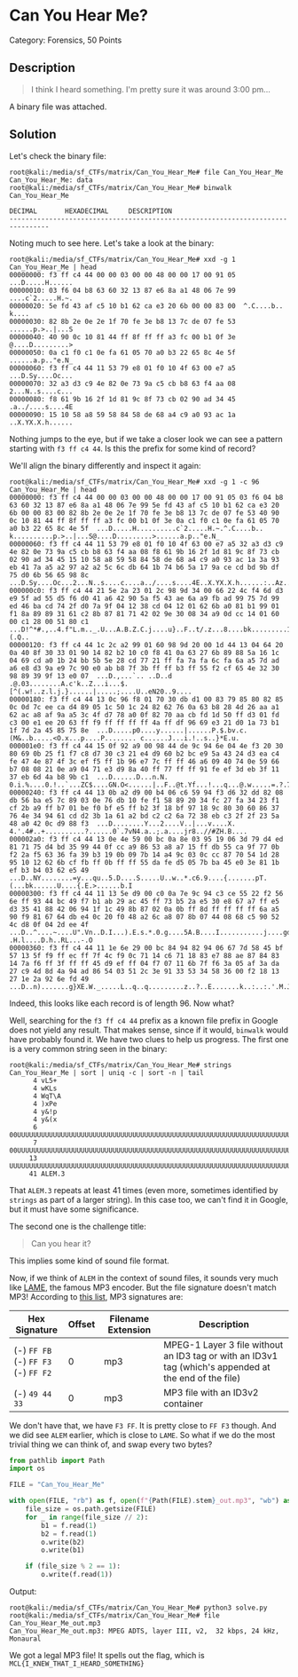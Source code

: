 # Can You Hear Me?
Category: Forensics, 50 Points

## Description

> I think I heard something. I'm pretty sure it was around 3:00 pm...

A binary file was attached.

## Solution

Let's check the binary file:

```console
root@kali:/media/sf_CTFs/matrix/Can_You_Hear_Me# file Can_You_Hear_Me
Can_You_Hear_Me: data
root@kali:/media/sf_CTFs/matrix/Can_You_Hear_Me# binwalk Can_You_Hear_Me

DECIMAL       HEXADECIMAL     DESCRIPTION
--------------------------------------------------------------------------------
```

Noting much to see here. Let's take a look at the binary:

```console
root@kali:/media/sf_CTFs/matrix/Can_You_Hear_Me# xxd -g 1 Can_You_Hear_Me | head
00000000: f3 ff c4 44 00 00 03 00 00 48 00 00 17 00 91 05  ...D.....H......
00000010: 03 f6 04 b8 63 60 32 13 87 e6 8a a1 48 06 7e 99  ....c`2.....H.~.
00000020: 5e fd 43 af c5 10 b1 62 ca e3 20 6b 00 00 83 00  ^.C....b.. k....
00000030: 82 8b 2e 0e 2e 1f 70 fe 3e b8 13 7c de 07 fe 53  ......p.>..|...S
00000040: 40 90 0c 10 81 44 ff 8f ff ff a3 fc 00 b1 0f 3e  @....D.........>
00000050: 0a c1 f0 c1 0e fa 61 05 70 a0 b3 22 65 8c 4e 5f  ......a.p.."e.N_
00000060: f3 ff c4 44 11 53 79 e8 01 f0 10 4f 63 00 e7 a5  ...D.Sy....Oc...
00000070: 32 a3 d3 c9 4e 82 0e 73 9a c5 cb b8 63 f4 aa 08  2...N..s....c...
00000080: f8 61 9b 16 2f 1d 81 9c 8f 73 cb 02 90 ad 34 45  .a../....s....4E
00000090: 15 10 58 a8 59 58 84 58 de 68 a4 c9 a0 93 ac 1a  ..X.YX.X.h......
```

Nothing jumps to the eye, but if we take a closer look we can see a pattern starting with `f3 ff c4 44`. Is this the prefix for some kind of record?

We'll align the binary differently and inspect it again:

```console
root@kali:/media/sf_CTFs/matrix/Can_You_Hear_Me# xxd -g 1 -c 96 Can_You_Hear_Me | head
00000000: f3 ff c4 44 00 00 03 00 00 48 00 00 17 00 91 05 03 f6 04 b8 63 60 32 13 87 e6 8a a1 48 06 7e 99 5e fd 43 af c5 10 b1 62 ca e3 20 6b 00 00 83 00 82 8b 2e 0e 2e 1f 70 fe 3e b8 13 7c de 07 fe 53 40 90 0c 10 81 44 ff 8f ff ff a3 fc 00 b1 0f 3e 0a c1 f0 c1 0e fa 61 05 70 a0 b3 22 65 8c 4e 5f  ...D.....H..........c`2.....H.~.^.C....b.. k..........p.>..|...S@....D.........>......a.p.."e.N_
00000060: f3 ff c4 44 11 53 79 e8 01 f0 10 4f 63 00 e7 a5 32 a3 d3 c9 4e 82 0e 73 9a c5 cb b8 63 f4 aa 08 f8 61 9b 16 2f 1d 81 9c 8f 73 cb 02 90 ad 34 45 15 10 58 a8 59 58 84 58 de 68 a4 c9 a0 93 ac 1a 3a 93 eb 41 7a a5 a2 97 a2 a2 5c 6c db 64 1b 74 b6 5a 17 9a ce cd bd 9b df 75 d0 6b 56 65 98 8c  ...D.Sy....Oc...2...N..s....c....a../....s....4E..X.YX.X.h......:..Az.....\l.d.t.Z.......u.kVe..
000000c0: f3 ff c4 44 21 5e 2a 23 01 2c 98 9d 34 00 66 22 4c f4 6d d3 e9 5f ad 55 d5 f6 d0 41 a6 42 90 5a f5 43 ae 6a a9 fb ad 99 75 7d 99 ed 46 ba cd 74 2f d0 7a 9f 04 12 38 cd 04 12 01 62 6b a0 81 b1 99 01 f1 8a 89 89 31 61 c2 8b 87 81 71 42 02 9e 30 08 34 a9 0d cc 14 01 60 00 c1 28 00 51 80 c1  ...D!^*#.,..4.f"L.m.._.U...A.B.Z.C.j....u}..F..t/.z...8....bk.........1a....qB..0.4.....`..(.Q..
00000120: f3 ff c4 44 1c 2c a2 99 01 60 98 9d 20 00 1d 44 13 04 64 20 0a 40 8f 30 33 01 90 14 82 b2 10 c0 f8 41 0a 63 27 6b 89 88 5a 16 1c 04 69 cd a0 1b 24 bb 5b 5e 28 cd 77 21 ff fa 7a fa 6c fa 6a a5 7d ad a6 e8 d3 9a e9 7c 90 e0 ab b8 7f 3b ff ff b3 ff 55 f2 cf 65 4e 32 30 98 89 39 9f 13 e0 07  ...D.,...`.. ..D..d .@.03........A.c'k..Z...i...$.[^(.w!..z.l.j.}......|.....;....U..eN20..9....
00000180: f3 ff c4 44 13 0c 96 f8 01 70 30 db d1 00 83 79 85 80 82 85 0c 0d 7c ee ca d4 89 05 1c 50 1c 24 82 62 76 0a 63 b8 28 4d 26 aa a1 62 ac a8 af 9a a5 3c 4f d7 78 a0 0f 82 70 aa cb fd 1d 50 ff d3 01 fd c3 00 e1 ee 20 63 ff f9 ff ff ff ff 4a ff df 96 69 e3 21 d0 1a 73 b1 1f 7d 2a 45 85 75 8e  ...D.....p0....y......|......P.$.bv.c.(M&..b.....<O.x...p....P........ c......J...i.!..s..}*E.u.
000001e0: f3 ff c4 44 15 0f 92 a9 00 98 44 de 9c 94 6e 04 4e f3 20 30 80 69 0b 25 f1 f7 c8 d7 30 c3 21 e4 d9 60 b2 bc e9 5a 43 24 d3 ea c4 fe 47 4e 87 4f 3c ef f5 ff 1b 96 e7 7c ff ff 46 a6 09 40 74 0e 59 66 b7 08 08 21 0e a9 04 71 e3 d9 8a 40 ff 77 ff ff 91 fe ef 3d eb 3f 11 37 eb 6d 4a b8 9b c1  ...D......D...n.N. 0.i.%....0.!..`...ZC$....GN.O<......|..F..@t.Yf...!...q...@.w.....=.?.7.mJ...
00000240: f3 ff c4 44 13 0b a2 d9 00 b4 06 c6 59 94 f3 d6 32 dd 82 08 db 56 ba e5 7c 89 03 0e 76 db 10 fe f1 58 89 20 34 fc 27 fa 34 23 f1 cf 2b a9 ff b7 01 be f0 bf e5 ff b2 3f 18 bf 97 18 9c 80 30 60 86 37 76 4e 34 94 61 cd d2 3b 1a 61 a2 bd c2 c2 6a 72 38 eb c3 2f 2f 23 5a 48 a0 42 0c d9 88 f3  ...D........Y...2....V..|...v....X. 4.'.4#..+..........?......0`.7vN4.a..;.a....jr8..//#ZH.B....
000002a0: f3 ff c4 44 13 0e 4e 59 00 bc 0a 8e 03 95 19 06 3d 79 d4 ed 81 71 75 d4 bd 35 99 44 0f cc a9 86 53 a8 a7 15 ff db 55 ca 9f 77 0b f2 2a f5 63 36 fa 39 b3 19 0b 09 7b 14 a4 9c 03 0c cc 87 70 54 1d 28 95 10 12 62 6b cf fb ff 0b ff ff 55 da fe d5 05 7b ba 45 e0 3e 81 1b ef b3 b4 03 62 e5 49  ...D..NY........=y...qu..5.D....S.....U..w..*.c6.9....{.......pT.(...bk......U....{.E.>......b.I
00000300: f3 ff c4 44 11 13 5e d9 00 c0 0a 7e 9c 94 c3 ce 55 22 f2 56 6e ff 93 44 bc 49 f7 b1 ab 29 ac 45 ff 73 b5 2a e5 30 e8 67 a7 ff e5 d3 35 41 88 42 06 94 1f 1c 49 8b 87 02 0a 0b ff 8d ff ff ff ff 6a a5 90 f9 81 67 64 db e4 0c 20 f0 48 a2 6c a8 07 8b 07 44 08 68 c5 90 52 4c d8 0f 04 2d ee 4f  ...D..^....~....U".Vn..D.I...).E.s.*.0.g....5A.B....I...........j....gd... .H.l....D.h..RL...-.O
00000360: f3 ff c4 44 11 1e 6e 29 00 bc 84 94 82 94 06 67 7d 58 45 bf 57 13 5f f9 ff ec ff 7f 4c f9 0c 71 14 c6 71 18 83 e7 88 ae 87 84 83 14 7a f6 ff 3f ff ff 45 d9 ef ff 04 f7 07 11 6b 7f f6 3a 05 af 3a da 27 c9 4d 8d 4a 94 ad 86 54 03 51 2c 3e 91 33 53 34 58 36 00 f2 18 13 27 1e 2a 92 6e fd 49  ...D..n).......g}XE.W._.....L..q..q.........z..?..E.......k..:..:.'.M.J...T.Q,>.3S4X6....'.*.n.I
```

Indeed, this looks like each record is of length 96. Now what?

Well, searching for the `f3 ff c4 44` prefix as a known file prefix in Google does not yield any result. That makes sense, since if it would, `binwalk` would have probably found it. We have two clues to help us progress. The first one is a very common string seen in the binary:

```console
root@kali:/media/sf_CTFs/matrix/Can_You_Hear_Me# strings Can_You_Hear_Me | sort | uniq -c | sort -n | tail
      4 vL5+
      4 wKLs
      4 WqT\A
      4 )xPe
      4 y&!p
      4 y&(x
      6 00UUUUUUUUUUUUUUUUUUUUUUUUUUUUUUUUUUUUUUUUUUUUUUUUUUUUUUUUUUUUUUUUUUUUUUUUUUUUUUUU
      7 00UUUUUUUUUUUUUUUUUUUUUUUUUUUUUUUUUUUUUUUUUUUUUUUUUUUUUUUUUUUUUUUUUUUUUUUUUUALEM.3
     13 UUUUUUUUUUUUUUUUUUUUUUUUUUUUUUUUUUUUUUUUUUUUUUUUUUUUUUUUUUUUUUUUUUUUUUUUUUUUUUUUUU
     41 ALEM.3
```

That `ALEM.3` repeats at least 41 times (even more, sometimes identified by `strings` as part of a larger string). In this case too, we can't find it in Google, but it must have some significance.

The second one is the challenge title:

> Can you hear it?

This implies some kind of sound file format.

Now, if we think of `ALEM` in the context of sound files, it sounds very much like [LAME](https://lame.sourceforge.io/), the famous MP3 encoder. But the file signature doesn't match MP3! According to [this list](https://en.wikipedia.org/wiki/List_of_file_signatures), MP3 signatures are:

| Hex Signature | Offset | Filename Extension | Description | 
| ------------- | ------ | ------------------ | ----------- |
| (-) `FF FB` <br /> (-) `FF F3` <br /> (-) `FF F2` | 0 | mp3 |  	MPEG-1 Layer 3 file without an ID3 tag or with an ID3v1 tag (which's appended at the end of the file) |
| (-) `49 44 33` | 0 | mp3 | MP3 file with an ID3v2 container  |

We don't have that, we have `F3 FF`. It is pretty close to `FF F3` though. And we did see `ALEM` earlier, which is close to `LAME`. So what if we do the most trivial thing we can think of, and swap every two bytes?

```python
from pathlib import Path
import os

FILE = "Can_You_Hear_Me"

with open(FILE, "rb") as f, open(f"{Path(FILE).stem}_out.mp3", "wb") as o:
    file_size = os.path.getsize(FILE)
    for _ in range(file_size // 2):
        b1 = f.read(1)
        b2 = f.read(1)
        o.write(b2)
        o.write(b1)

    if (file_size % 2 == 1):
        o.write(f.read(1))
```

Output:

```console
root@kali:/media/sf_CTFs/matrix/Can_You_Hear_Me# python3 solve.py
root@kali:/media/sf_CTFs/matrix/Can_You_Hear_Me# file Can_You_Hear_Me_out.mp3
Can_You_Hear_Me_out.mp3: MPEG ADTS, layer III, v2,  32 kbps, 24 kHz, Monaural
```

We got a legal MP3 file! It spells out the flag, which is `MCL{I_KNEW_THAT_I_HEARD_SOMETHING}`